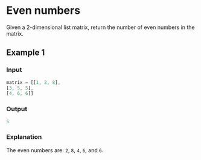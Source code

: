 # Even numbers

Given a 2-dimensional list matrix, return the number of even numbers in the matrix.

## Example 1

### Input

```javascript
matrix = [[1, 2, 8],
[3, 5, 5],
[4, 6, 6]]
```

### Output

```javascript
5
```

### Explanation

The even numbers are: `2`, `8`, `4`, `6`, and `6`.
